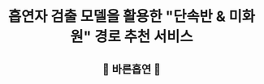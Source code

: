 <div align="center">
  <h1>흡연자 검출 모델을 활용한 "단속반 &amp; 미화원" 경로 추천 서비스</h1>
 </div>

<div align="center">
    <h2>🚬 바른흡연 🔎</h2>




